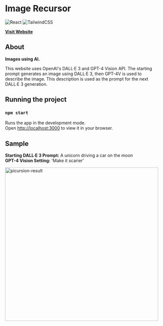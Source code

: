 # Image Recursor

![React](https://img.shields.io/badge/react-%2320232a.svg?style=for-the-badge&logo=react&logoColor=%2361DAFB) ![TailwindCSS](https://img.shields.io/badge/tailwindcss-%2338B2AC.svg?style=for-the-badge&logo=tailwind-css&logoColor=white)

[**Visit Website**](https://picursion.web.app/)

## About

**Images using AI.**

This website uses OpenAI's DALL·E 3 and GPT-4 Vision API. The starting prompt generates an image using DALL·E 3, then GPT-4V is used to describe the image. This description is used as the prompt for the next DALL·E 3 generation.

<!-- [![image](https://github.com/sachnaror/picursion/public/socialshare.jpg)](https://picursion.web.app/) -->

## Running the project
### `npm start`

Runs the app in the development mode.\
Open [http://localhost:3000](http://localhost:3000) to view it in your browser.

## Sample

**Starting DALL·E 3 Prompt:** A unicorn driving a car on the moon\
**GPT-4 Vision Setting:** 'Make it scarier'

<img src="https://github.com/sachnaror/picursion/assets/40081309/ce770047-9a52-41d4-b23f-8f3dc2f3177d" alt="picursion-result" width="500"/>

